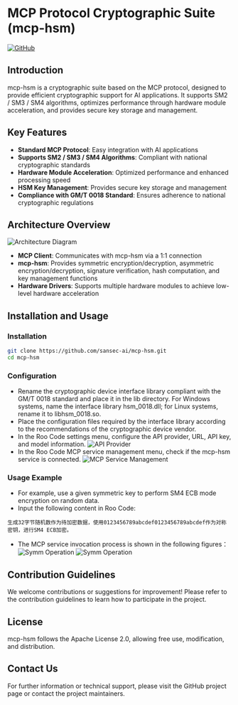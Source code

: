 # MCP Protocol Cryptographic Suite (mcp-hsm)

[![GitHub](https://img.shields.io/github/license/sansec-ai/mcp-hsm)](https://github.com/sansec-ai/mcp-hsm)

## Introduction

mcp-hsm is a cryptographic suite based on the MCP protocol, designed to provide efficient cryptographic support for AI applications. It supports SM2 / SM3 / SM4 algorithms, optimizes performance through hardware module acceleration, and provides secure key storage and management.

## Key Features

- **Standard MCP Protocol**: Easy integration with AI applications
- **Supports SM2 / SM3 / SM4 Algorithms**: Compliant with national cryptographic standards
- **Hardware Module Acceleration**: Optimized performance and enhanced processing speed
- **HSM Key Management**: Provides secure key storage and management
- **Compliance with GM/T 0018 Standard**: Ensures adherence to national cryptographic regulations

## Architecture Overview

![Architecture Diagram](./doc/architecture.jpg)

- **MCP Client**: Communicates with mcp-hsm via a 1:1 connection
- **mcp-hsm**: Provides symmetric encryption/decryption, asymmetric encryption/decryption, signature verification, hash computation, and key management functions
- **Hardware Drivers**: Supports multiple hardware modules to achieve low-level hardware acceleration

## Installation and Usage

### Installation

```bash
git clone https://github.com/sansec-ai/mcp-hsm.git
cd mcp-hsm
```

### Configuration
- Rename the cryptographic device interface library compliant with the GM/T 0018 standard and place it in the lib directory. For Windows systems, name the interface library hsm_0018.dll; for Linux systems, rename it to libhsm_0018.so.
- Place the configuration files required by the interface library according to the recommendations of the cryptographic device vendor.
- In the Roo Code settings menu, configure the API provider, URL, API key, and model information.
![API Provider](./doc/API提供商.png)
- In the Roo Code MCP service management menu, check if the mcp-hsm service is connected.
![MCP Service Management](./doc/MCP服务管理.png)

### Usage Example
- For example, use a given symmetric key to perform SM4 ECB mode encryption on random data.
- Input the following content in Roo Code:
```plaintext
生成32字节随机数作为待加密数据，使用0123456789abcdef0123456789abcdef作为对称密钥，进行SM4 ECB加密。
```
- The MCP service invocation process is shown in the following figures：
![Symm Operation](./doc/对称运算1.png)
![Symm Operation](./doc/对称运算2.png)

## Contribution Guidelines
We welcome contributions or suggestions for improvement! Please refer to the contribution guidelines to learn how to participate in the project.

## License
mcp-hsm follows the Apache License 2.0, allowing free use, modification, and distribution.

## Contact Us
For further information or technical support, please visit the GitHub project page or contact the project maintainers.